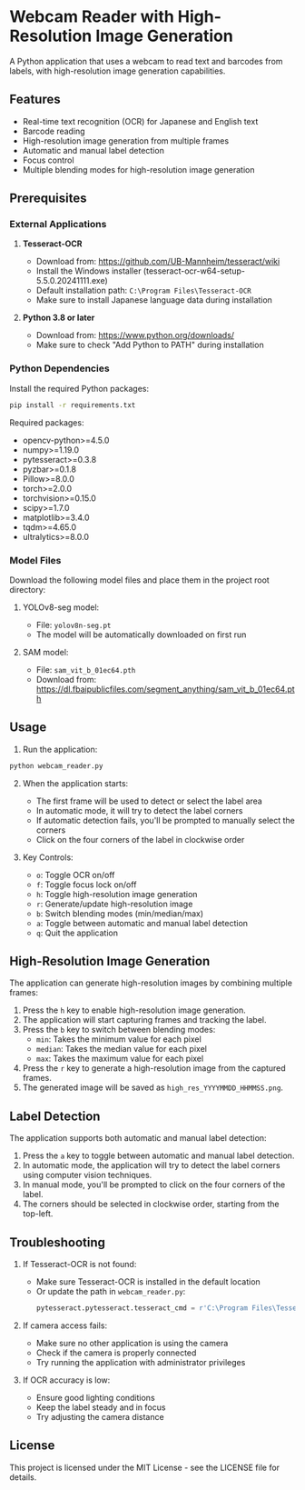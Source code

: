 # Webcam Reader with High-Resolution Image Generation

A Python application that uses a webcam to read text and barcodes from labels, with high-resolution image generation capabilities.

## Features

- Real-time text recognition (OCR) for Japanese and English text
- Barcode reading
- High-resolution image generation from multiple frames
- Automatic and manual label detection
- Focus control
- Multiple blending modes for high-resolution image generation

## Prerequisites

### External Applications

1. **Tesseract-OCR**
   - Download from: https://github.com/UB-Mannheim/tesseract/wiki
   - Install the Windows installer (tesseract-ocr-w64-setup-5.5.0.20241111.exe)
   - Default installation path: `C:\Program Files\Tesseract-OCR`
   - Make sure to install Japanese language data during installation

2. **Python 3.8 or later**
   - Download from: https://www.python.org/downloads/
   - Make sure to check "Add Python to PATH" during installation

### Python Dependencies

Install the required Python packages:

```bash
pip install -r requirements.txt
```

Required packages:
- opencv-python>=4.5.0
- numpy>=1.19.0
- pytesseract>=0.3.8
- pyzbar>=0.1.8
- Pillow>=8.0.0
- torch>=2.0.0
- torchvision>=0.15.0
- scipy>=1.7.0
- matplotlib>=3.4.0
- tqdm>=4.65.0
- ultralytics>=8.0.0

### Model Files

Download the following model files and place them in the project root directory:

1. YOLOv8-seg model:
   - File: `yolov8n-seg.pt`
   - The model will be automatically downloaded on first run

2. SAM model:
   - File: `sam_vit_b_01ec64.pth`
   - Download from: https://dl.fbaipublicfiles.com/segment_anything/sam_vit_b_01ec64.pth

## Usage

1. Run the application:
```bash
python webcam_reader.py
```

2. When the application starts:
   - The first frame will be used to detect or select the label area
   - In automatic mode, it will try to detect the label corners
   - If automatic detection fails, you'll be prompted to manually select the corners
   - Click on the four corners of the label in clockwise order

3. Key Controls:
   - `o`: Toggle OCR on/off
   - `f`: Toggle focus lock on/off
   - `h`: Toggle high-resolution image generation
   - `r`: Generate/update high-resolution image
   - `b`: Switch blending modes (min/median/max)
   - `a`: Toggle between automatic and manual label detection
   - `q`: Quit the application

## High-Resolution Image Generation

The application can generate high-resolution images by combining multiple frames:

1. Press the `h` key to enable high-resolution image generation.
2. The application will start capturing frames and tracking the label.
3. Press the `b` key to switch between blending modes:
   - `min`: Takes the minimum value for each pixel
   - `median`: Takes the median value for each pixel
   - `max`: Takes the maximum value for each pixel
4. Press the `r` key to generate a high-resolution image from the captured frames.
5. The generated image will be saved as `high_res_YYYYMMDD_HHMMSS.png`.

## Label Detection

The application supports both automatic and manual label detection:

1. Press the `a` key to toggle between automatic and manual label detection.
2. In automatic mode, the application will try to detect the label corners using computer vision techniques.
3. In manual mode, you'll be prompted to click on the four corners of the label.
4. The corners should be selected in clockwise order, starting from the top-left.

## Troubleshooting

1. If Tesseract-OCR is not found:
   - Make sure Tesseract-OCR is installed in the default location
   - Or update the path in `webcam_reader.py`:
     ```python
     pytesseract.pytesseract.tesseract_cmd = r'C:\Program Files\Tesseract-OCR\tesseract.exe'
     ```

2. If camera access fails:
   - Make sure no other application is using the camera
   - Check if the camera is properly connected
   - Try running the application with administrator privileges

3. If OCR accuracy is low:
   - Ensure good lighting conditions
   - Keep the label steady and in focus
   - Try adjusting the camera distance

## License

This project is licensed under the MIT License - see the LICENSE file for details. 